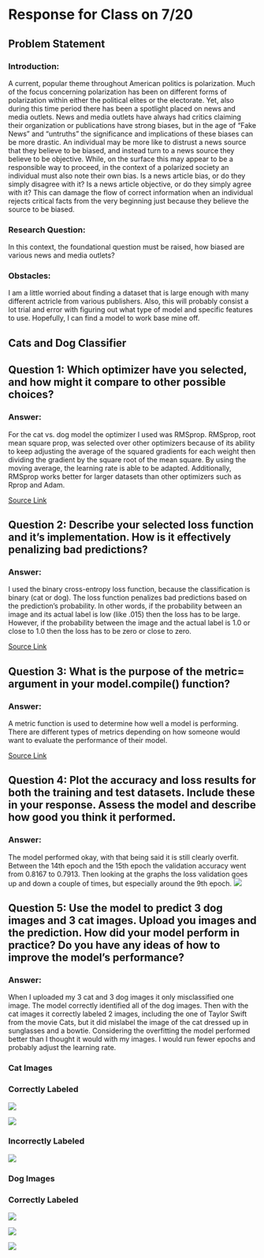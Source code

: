 # Response for Class on 7/20

## Problem Statement

### Introduction:
A current, popular theme throughout American politics is polarization. Much of the focus concerning polarization has been on different forms of polarization within either the political elites or the electorate. Yet, also during this time period there has been a spotlight placed on news and media outlets. News and media outlets have always had critics claiming their organization or publications have strong biases, but in the age of “Fake News” and “untruths” the significance and implications of these biases can be more drastic. An individual may be more like to distrust a news source that they believe to be biased, and instead turn to a news source they believe to be objective. While, on the surface this may appear to be a responsible way to proceed, in the context of a polarized society an individual must also note their own bias. Is a news article bias, or do they simply disagree with it? Is a news article objective, or do they simply agree with it? This can damage the flow of correct information when an individual rejects critical facts from the very beginning just because they believe the source to be biased. 

### Research Question:
In this context, the foundational question must be raised, how biased are various news and media outlets?

### Obstacles:
I am a little worried about finding a dataset that is large enough with many different actricle from various publishers. Also, this will probably consist a lot trial and error with figuring out what type of model and specific features to use. Hopefully, I can find a model to work base mine off.   

## Cats and Dog Classifier

## Question 1: Which optimizer have you selected, and how might it compare to other possible choices?

### Answer:
  For the cat vs. dog model the optimizer I used was RMSprop. RMSprop, root mean square prop, was selected over other optimizers because of its ability to keep adjusting the average of the squared gradients for each weight then dividing the gradient by the square root of the mean square. By using the moving average, the learning rate is able to be adapted. Additionally, RMSprop works better for larger datasets than other optimizers such as Rprop and Adam.
  
  [Source Link](https://towardsdatascience.com/understanding-rmsprop-faster-neural-network-learning-62e116fcf29a)
  
## Question 2: Describe your selected loss function and it’s implementation.  How is it effectively penalizing bad predictions?

### Answer:
  I used the binary cross-entropy loss function, because the classification is binary (cat or dog). The loss function penalizes bad predictions based on the prediction’s probability. In other words, if the probability between an image and its actual label is low (like .015) then the loss has to be large. However, if the probability between the image and the actual label is 1.0 or close to 1.0 then the loss has to be zero or close to zero.
  
  [Source Link](https://towardsdatascience.com/understanding-binary-cross-entropy-log-loss-a-visual-explanation-a3ac6025181a)
  
## Question 3: What is the purpose of the metric= argument in your model.compile() function?

### Answer:
  A metric function is used to determine how well a model is performing. There are different types of metrics depending on how someone would want to evaluate the performance of their model. 
  
  [Source Link](https://keras.io/api/metrics/)

## Question 4: Plot the accuracy and loss results for both the training and test datasets.  Include these in your response.  Assess the model and describe how good you think it performed.

### Answer: 
  The model performed okay, with that being said it is still clearly overfit. Between the 14th epoch and the 15th epoch the validation accuracy went from 0.8167 to 0.7913. Then looking at the graphs the loss validation goes up and down a couple of times, but especially around the 9th epoch.
  ![](Resp_7_20_1.png)

## Question 5: Use the model to predict 3 dog images and 3 cat images.  Upload you images and the prediction.  How did your model perform in practice?  Do you have any ideas of how to improve the model’s performance?

### Answer:
  When I uploaded my 3 cat and 3 dog images it only misclassified one image. The model correctly identified all of the dog images. Then with the cat images it correctly labeled 2 images, including the one of Taylor Swift from the movie Cats, but it did mislabel the image of the cat dressed up in sunglasses and a bowtie. Considering the overfitting the model performed better than I thought it would with my images. I would run fewer epochs and probably adjust the learning rate.
  
  ### Cat Images
  
  ### Correctly Labeled
  
  ![](Cat1.jpg)
  
  ![](Cat4.jpg)
  
  ### Incorrectly Labeled
  
  ![](Cat3.jpg)
  
  ### Dog Images
  
  ### Correctly Labeled
  
  ![](Dog1.jpg)
  
  ![](Dog2.jpg)
  
  ![](Dog3.jpg)
  
  
  
  
